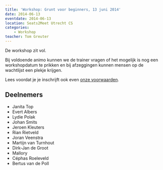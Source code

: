 ```yaml
---
title: 'Workshop: Grunt voor beginners, 13 juni 2014'
date: 2014-06-13
eventdate: 2014-06-13
location: Seats2Meet Utrecht CS
categories:
    - Workshop
teacher: Tom Greuter
---
```


De workshop zit vol.

Bij voldoende animo kunnen we de trainer vragen of het mogelijk is nog een workshopdatum te prikken en bij afzeggingen kunnen mensen op de wachtlijst een plekje krijgen.

Lees voordat je je inschrijft ook even [onze voorwaarden](/workshops/voor-deelnemers).

## Deelnemers

-   Janita Top
-   Evert Albers
-   Lydie Polak
-   Johan Smits
-   Jeroen Kleuters
-   Rian Rietveld
-   Joran Veenstra
-   Martijn van Turnhout
-   Dirk-Jan de Groot
-   Mallory
-   Céphas Roeleveld
-   Bertus van de Poll

